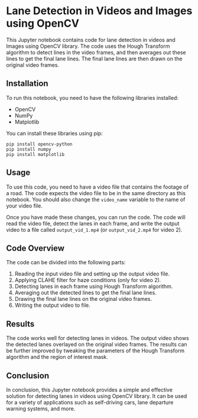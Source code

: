 # Lane Detection in Videos and Images using OpenCV

This Jupyter notebook contains code for lane detection in videos and Images using OpenCV library. The code uses the Hough Transform
algorithm to detect lines in the video frames, and then averages out these lines to get the final lane lines. The final
lane lines are then drawn on the original video frames.

## Installation

To run this notebook, you need to have the following libraries installed:

- OpenCV
- NumPy
- Matplotlib

You can install these libraries using pip:

```
pip install opencv-python
pip install numpy
pip install matplotlib
```

## Usage

To use this code, you need to have a video file that contains the footage of a road. The code expects the video file to
be in the same directory as this notebook. You should also change the `video_name` variable to the name of your video
file.

Once you have made these changes, you can run the code. The code will read the video file, detect the lanes in each
frame, and write the output video to a file called `output_vid_1.mp4` (or `output_vid_2.mp4` for video 2).

## Code Overview

The code can be divided into the following parts:

1. Reading the input video file and setting up the output video file.
2. Applying CLAHE filter for haze conditions (only for video 2).
3. Detecting lanes in each frame using Hough Transform algorithm.
4. Averaging out the detected lines to get the final lane lines.
5. Drawing the final lane lines on the original video frames.
6. Writing the output video to file.

## Results

The code works well for detecting lanes in videos. The output video shows the detected lanes overlayed on the original
video frames. The results can be further improved by tweaking the parameters of the Hough Transform algorithm and the
region of interest mask.

## Conclusion

In conclusion, this Jupyter notebook provides a simple and effective solution for detecting lanes in videos using OpenCV
library. It can be used for a variety of applications such as self-driving cars, lane departure warning systems, and
more.